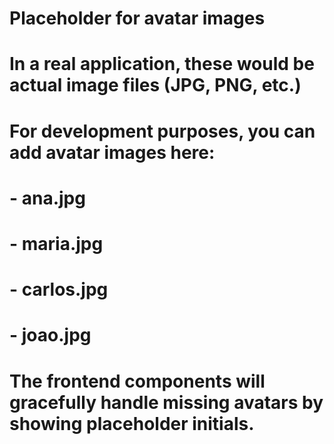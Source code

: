 # Placeholder for avatar images
# In a real application, these would be actual image files (JPG, PNG, etc.)
# For development purposes, you can add avatar images here:
# - ana.jpg
# - maria.jpg
# - carlos.jpg
# - joao.jpg

# The frontend components will gracefully handle missing avatars by showing placeholder initials.